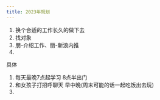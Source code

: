 ```yaml
---
title: 2023年规划
---
```

1. 换个合适的工作长久的做下去
2. 找对象
3. 朋-介绍工作、丽-新浪内推
4. 

具体
1. 每天最晚7点起学习 8点半出门
2. 和女孩子打招呼聊天 早中晚(周末可能的话一起吃饭出去玩)
3. 